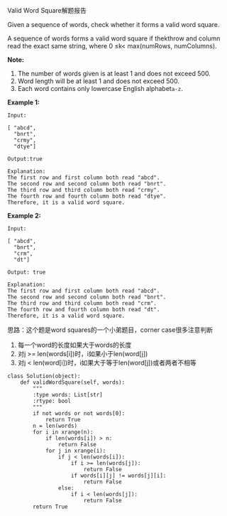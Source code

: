 Valid Word Square解题报告

Given a sequence of words, check whether it forms a valid word square.

A sequence of words forms a valid word square if thekthrow and column read the exact same string, where 0 ≤k&lt; max\(numRows, numColumns\).

**Note:**

1. The number of words given is at least 1 and does not exceed 500.
2. Word length will be at least 1 and does not exceed 500.
3. Each word contains only lowercase English alphabet`a-z`.

**Example 1:**

```
Input:

[ "abcd",
  "bnrt",
  "crmy",
  "dtye"]

Output:true

Explanation:
The first row and first column both read "abcd".
The second row and second column both read "bnrt".
The third row and third column both read "crmy".
The fourth row and fourth column both read "dtye".
Therefore, it is a valid word square.
```

**Example 2:**

```
Input:

[ "abcd",
  "bnrt",
  "crm",
  "dt"]

Output: true

Explanation:
The first row and first column both read "abcd".
The second row and second column both read "bnrt".
The third row and third column both read "crm".
The fourth row and fourth column both read "dt".
Therefore, it is a valid word square.
```

思路：这个题是word squares的一个小弟题目，corner case很多注意判断

1. 每一个word的长度如果大于words的长度
2. 对j &gt;= len\(words\[i\]\)时，i如果小于len\(word\[j\]\)
3. 对j &lt; len\(word\[i\]\)时，i如果大于等于len\(word\[j\]\)或者两者不相等

```
class Solution(object):
    def validWordSquare(self, words):
        """
        :type words: List[str]
        :rtype: bool
        """
        if not words or not words[0]:
            return True
        n = len(words)
        for i in xrange(n):
            if len(words[i]) > n:
                return False
            for j in xrange(i):
                if j < len(words[i]):
                    if i >= len(words[j]):
                        return False
                    if words[i][j] != words[j][i]:
                        return False
                else:
                    if i < len(words[j]):
                        return False
        return True
```

  


  


  



